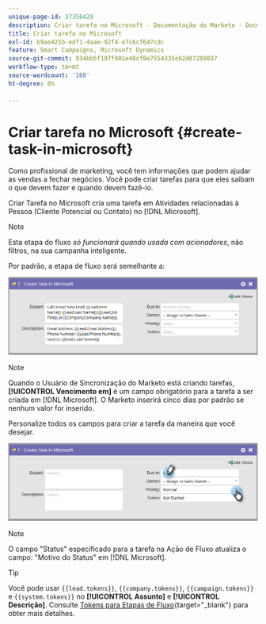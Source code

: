 ```yaml
---
unique-page-id: 37356429
description: Criar tarefa no Microsoft - Documentação do Marketo - Documentação do produto
title: Criar tarefa no Microsoft
exl-id: b9ae425b-edf1-4aae-92f4-e7c6cf647cdc
feature: Smart Campaigns, Microsoft Dynamics
source-git-commit: 934bb5f197f801e48cf8e7554335eb2d07289037
workflow-type: tm+mt
source-wordcount: '168'
ht-degree: 0%

---
```


# Criar tarefa no Microsoft {#create-task-in-microsoft}

Como profissional de marketing, você tem informações que podem ajudar as vendas a fechar negócios. Você pode criar tarefas para que eles saibam o que devem fazer e quando devem fazê-lo.

Criar Tarefa no Microsoft cria uma tarefa em Atividades relacionadas à Pessoa (Cliente Potencial ou Contato) no [!DNL Microsoft].

>[!NOTE]
>
>Esta etapa do fluxo _só funcionará quando usada com acionadores_, não filtros, na sua campanha inteligente.

Por padrão, a etapa de fluxo será semelhante a:

![](assets/create-task-in-microsoft-1.png)

>[!NOTE]
>
>Quando o Usuário de Sincronização do Marketo está criando tarefas, **[!UICONTROL Vencimento em]** é um campo obrigatório para a tarefa a ser criada em [!DNL Microsoft]. O Marketo inserirá cinco dias por padrão se nenhum valor for inserido.

Personalize todos os campos para criar a tarefa da maneira que você desejar.

![](assets/create-task-in-microsoft-2.png)

>[!NOTE]
>
>O campo &quot;Status&quot; especificado para a tarefa na Ação de Fluxo atualiza o campo: &quot;Motivo do Status&quot; em [!DNL Microsoft].

>[!TIP]
>
>Você pode usar `{{lead.tokens}}`, `{{company.tokens}}`, `{{campaign.tokens}}` e `{{system.tokens}}` no **[!UICONTROL Assunto]** e **[!UICONTROL Descrição]**. Consulte [Tokens para Etapas de Fluxo](/help/marketo/product-docs/core-marketo-concepts/smart-campaigns/flow-actions/use-tokens-in-flow-steps.md){target="_blank"} para obter mais detalhes.
